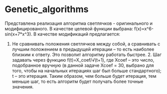 # Genetic_algorithms
Представлена реализация алгоритма светлячков - оригинального и модифицированого. В качестве целевой функции выбрана: f(x)=x^6-sin⁡(x+7*x^3). В качестве модификаций предлагается:
  1. Не сравнивать положения светлячков между собой, а сравнивать с лучшим положением в предыдущей итерации – то есть наиболее близким к ответу. Это позволит алгоритму работать быстрее.
	2. Шаг задавать через функцию f(t)=X_coef/√(t+1), где Xcoef – это число, подобранное вручную (в данной задаче Xcoef = 30, выбрано для того, чтобы на начальных итерациях шаг был больше стандартного); t – это итерация. Таким образом, чем больше будет итерация, тем меньше шаг, то есть алгоритм будет получать более точные значения. 
